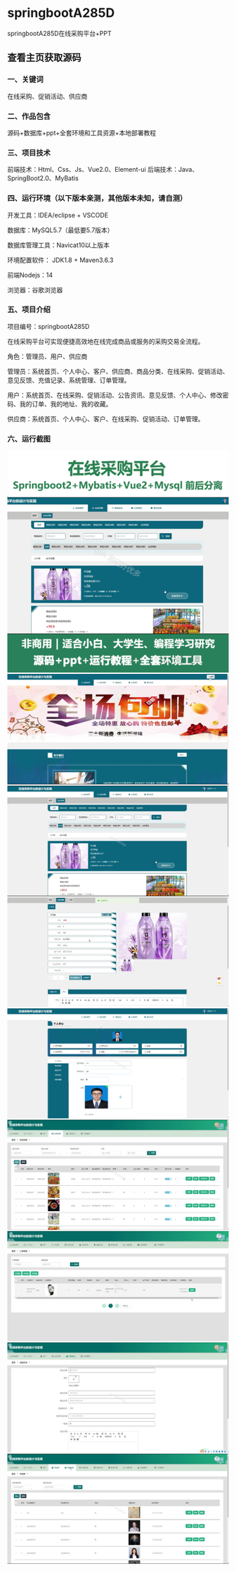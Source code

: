 # springbootA285D
springbootA285D在线采购平台+PPT
 
## 查看主页获取源码

### 一、关键词
在线采购、促销活动、供应商

### 二、作品包含
源码+数据库+ppt+全套环境和工具资源+本地部署教程

### 三、项目技术
前端技术：Html、Css、Js、Vue2.0、Element-ui 
后端技术：Java、SpringBoot2.0、MyBatis

### 四、运行环境（以下版本亲测，其他版本未知，请自测）
开发工具：IDEA/eclipse  + VSCODE

数据库：MySQL5.7（最低要5.7版本）

数据库管理工具：Navicat10以上版本

环境配置软件： JDK1.8 + Maven3.6.3

前端Nodejs：14

浏览器：谷歌浏览器

### 五、项目介绍
项目编号：springbootA285D

在线采购平台可实现便捷高效地在线完成商品或服务的采购交易全流程。

角色：管理员、用户、供应商

管理员：系统首页、个人中心、客户、供应商、商品分类、在线采购、促销活动、意见反馈、充值记录、系统管理、订单管理。

用户：系统首页、在线采购、促销活动、公告资讯、意见反馈、个人中心、修改密码、我的订单、我的地址、我的收藏。

供应商：系统首页、个人中心、客户、在线采购、促销活动、订单管理。

### 六、运行截图
![cover.png](./cover.png)
![1.png](./1.png)
![2.png](./2.png)
![3.png](./3.png)
![4.png](./4.png)
![5.png](./5.png)
![6.png](./6.png)
![7.png](./7.png)
![8.png](./8.png)
